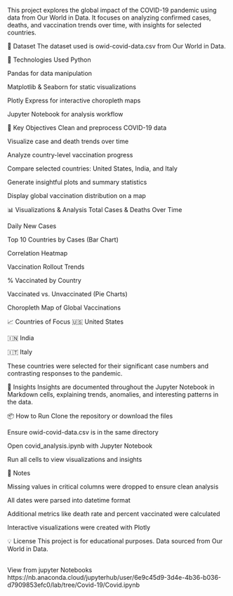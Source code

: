 ﻿This project explores the global impact of the COVID-19 pandemic using data from Our World in Data. It focuses on analyzing confirmed cases, deaths, and vaccination trends over time, with insights for selected countries.

📁 Dataset
The dataset used is owid-covid-data.csv from Our World in Data.

🔧 Technologies Used
Python

Pandas for data manipulation

Matplotlib & Seaborn for static visualizations

Plotly Express for interactive choropleth maps

Jupyter Notebook for analysis workflow

📌 Key Objectives
Clean and preprocess COVID-19 data

Visualize case and death trends over time

Analyze country-level vaccination progress

Compare selected countries: United States, India, and Italy

Generate insightful plots and summary statistics

Display global vaccination distribution on a map

📊 Visualizations & Analysis
Total Cases & Deaths Over Time

Daily New Cases

Top 10 Countries by Cases (Bar Chart)

Correlation Heatmap

Vaccination Rollout Trends

% Vaccinated by Country

Vaccinated vs. Unvaccinated (Pie Charts)

Choropleth Map of Global Vaccinations

📈 Countries of Focus
🇺🇸 United States

🇮🇳 India

🇮🇹 Italy

These countries were selected for their significant case numbers and contrasting responses to the pandemic.

🧠 Insights
Insights are documented throughout the Jupyter Notebook in Markdown cells, explaining trends, anomalies, and interesting patterns in the data.

📦 How to Run
Clone the repository or download the files

Ensure owid-covid-data.csv is in the same directory

Open covid_analysis.ipynb with Jupyter Notebook

Run all cells to view visualizations and insights

📝 Notes

Missing values in critical columns were dropped to ensure clean analysis

All dates were parsed into datetime format

Additional metrics like death rate and percent vaccinated were calculated

Interactive visualizations were created with Plotly

💡 License
This project is for educational purposes. Data sourced from Our World in Data.



<br>
View from jupyter Notebooks<br>
https://nb.anaconda.cloud/jupyterhub/user/6e9c45d9-3d4e-4b36-b036-d7909853efc0/lab/tree/Covid-19/Covid.ipynb
